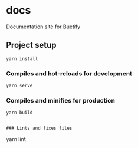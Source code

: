 
# docs
Documentation site for Buetify
## Project setup
```
yarn install
```

### Compiles and hot-reloads for development
```
yarn serve
```

### Compiles and minifies for production
```
yarn build
```


```

### Lints and fixes files
```
yarn lint
```
